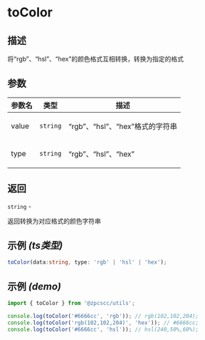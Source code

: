 # toColor

## 描述

<p>将“rgb”、“hsl”、“hex”的颜色格式互相转换，转换为指定的格式</p>

## 参数

| 参数名 | 类型                | 描述                                   |
| ------ | ------------------- | -------------------------------------- |
| value  | <code>string</code> | <p>“rgb”、“hsl”、“hex”格式的字符串</p> |
| type   | <code>string</code> | <p>“rgb”、“hsl”、“hex”</p>             |

## 返回

<code>string</code> - <p>返回转换为对应格式的颜色字符串</p>

## 示例 _(ts类型)_

```typescript
toColor(data:string, type: 'rgb' | 'hsl' | 'hex');
```

## 示例 _(demo)_

```typescript
import { toColor } from '@zpcscc/utils';

console.log(toColor('#6666cc', 'rgb')); // rgb(102,102,204);
console.log(toColor('rgb(102,102,204)', 'hex')); // #6666cc;
console.log(toColor('#6666cc', 'hsl')); // hsl(240,50%,60%);
```
